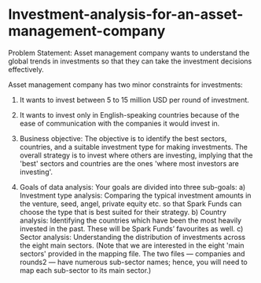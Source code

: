 # Investment-analysis-for-an-asset-management-company

Problem Statement:
Asset management company wants to understand the global trends in investments so that they can take the investment decisions effectively.

Asset management company has two minor constraints for investments:
1) It wants to invest between 5 to 15 million USD per round of investment.
2) It wants to invest only in English-speaking countries because of the ease of communication with the companies it would invest in.

1) Business objective: The objective is to identify the best sectors, countries, and a suitable investment type for making investments. The overall strategy is to invest where others are investing, implying that the 'best' sectors and countries are the ones 'where most investors are investing'.
2) Goals of data analysis: Your goals are divided into three sub-goals:
    a) Investment type analysis: Comparing the typical investment amounts in the venture, seed, angel, private equity etc. so that Spark          Funds can choose the type that is best suited for their strategy.
    b) Country analysis: Identifying the countries which have been the most heavily invested in the past. These will be Spark Funds’              favourites as well.
    c) Sector analysis: Understanding the distribution of investments across the eight main sectors. (Note that we are interested in the          eight 'main sectors' provided in the mapping file. The two files — companies and rounds2 — have numerous sub-sector names; hence,          you will need to map each sub-sector to its main sector.)
